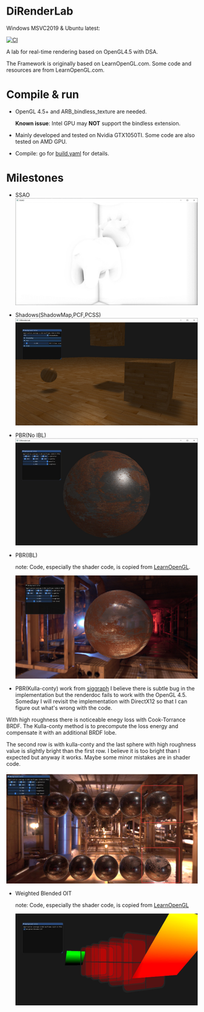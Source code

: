 # DiRenderLab

Windows MSVC2019 & Ubuntu latest:

[![CI](https://github.com/BlurryLight/DiRenderLab/actions/workflows/build.yml/badge.svg)](https://github.com/BlurryLight/DiRenderLab/actions/workflows/build.yml)

A lab for real-time rendering based on OpenGL4.5 with DSA.

The Framework is originally based on LearnOpenGL.com. Some code and resources are from LearnOpenGL.com.

# Compile & run

- OpenGL 4.5+ and ARB_bindless_texture are needed.
 
  **Known issue**: Intel GPU may **NOT** support the bindless extension.
- Mainly developed and tested on Nvidia GTX1050TI. Some code are also tested on AMD GPU.
- Compile: go for [build.yaml](.github/workflows/build.yml) for details.

# Milestones

- SSAO
  ![ssao](images/SSAO.jpg)

- Shadows(ShadowMap,PCF,PCSS)
  ![shadows](images/shadowmap.jpg)

- PBR(No IBL)
  ![pbr](images/pbr_no_IBL.jpg)

- PBR(IBL)

  note: Code, especially the shader code, is copied from [LearnOpenGL](https://learnopengl.com/PBR/IBL/Specular-IBL).

  ![pbr](images/pbr_IBL.jpg)
  
- PBR(Kulla-conty)
 work from [siggraph](https://fpsunflower.github.io/ckulla/data/s2017_pbs_imageworks_slides_v2.pdf)
 I believe there is subtle bug in the implementation but the renderdoc fails to work with the OpenGL 4.5.
 Someday I will revisit the implementation with DirectX12 so that I can figure out what's wrong with the code.
 
 With high roughness there is noticeable enegy loss with Cook-Torrance BRDF. The Kulla-conty method is to precompute the loss energy
 and compensate it with an additional BRDF lobe.
 
 The second row is with kulla-conty and the last sphere with high roughness value is slightly bright than the first row.
 I believe it is too bright than I expected but anyway it works. Maybe some minor mistakes are in shader code.
 
  ![pbr](images/pbr_kulla_conty.jpg)

- Weighted Blended OIT

  note: Code, especially the shader code, is copied from [LearnOpenGL](https://learnopengl.com)

  ![oit](images/weighted_blended_oit.jpg)

